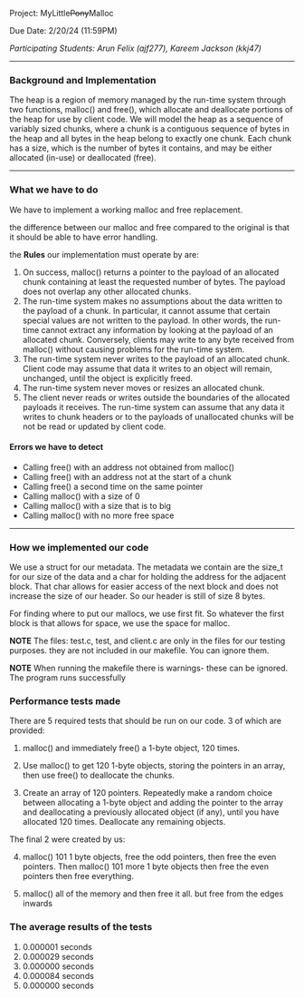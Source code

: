Project: MyLittle~~Pony~~Malloc

Due Date: 2/20/24 (11:59PM)

*Participating Students: Arun Felix (ajf277), Kareem Jackson (kkj47)*

---
### Background and Implementation
The heap is a region of memory managed by the run-time system through two functions, malloc()
and free(), which allocate and deallocate portions of the heap for use by client code.
We will model the heap as a sequence of variably sized chunks, where a chunk is a contiguous
sequence of bytes in the heap and all bytes in the heap belong to exactly one chunk. Each chunk has
a size, which is the number of bytes it contains, and may be either allocated (in-use) or deallocated
(free).

---

### What we have to do
We have to implement a working malloc and free replacement.

the difference between our malloc and free compared to the original is that it should be able to have error handling.

the **Rules** our implementation must operate by are:
1. On success, malloc() returns a pointer to the payload of an allocated chunk containing at
least the requested number of bytes. The payload does not overlap any other allocated chunks.
2. The run-time system makes no assumptions about the data written to the payload of a chunk.
In particular, it cannot assume that certain special values are not written to the payload. In
other words, the run-time cannot extract any information by looking at the payload of an
allocated chunk. Conversely, clients may write to any byte received from malloc() without
causing problems for the run-time system.
3. The run-time system never writes to the payload of an allocated chunk. Client code may
assume that data it writes to an object will remain, unchanged, until the object is explicitly
freed.
4. The run-time system never moves or resizes an allocated chunk.
5. The client never reads or writes outside the boundaries of the allocated payloads it receives.
The run-time system can assume that any data it writes to chunk headers or to the payloads
of unallocated chunks will be not be read or updated by client code.

#### Errors we have to detect
- Calling free() with an address not obtained from malloc()
- Calling free() with an address not at the start of a chunk
- Calling free() a second time on the same pointer
- Calling malloc() with a size of 0
- Calling malloc() with a size that is to big
- Calling malloc() with no more free space

---
### How we implemented our code
We use a struct for our metadata. The metadata we contain are the size_t for our size of the data and a char for holding the address for the adjacent block. That char allows for easier access of the next block and does not increase the size of our header. So our header is still of size 8 bytes.

For finding where to put our mallocs, we use first fit. So whatever the first block is that allows for space, we use the space for malloc.

**NOTE** The files: test.c, test, and client.c are only in the files for our testing purposes. they are not included in our makefile. You can ignore them.

**NOTE** When running the makefile there is warnings- these can be ignored. The program runs successfully

### Performance tests made
There are 5 required tests that should be run on our code. 3 of which are provided:

1. malloc() and immediately free() a 1-byte object, 120 times.

2. Use malloc() to get 120 1-byte objects, storing the pointers in an array, then use free() to
deallocate the chunks.

3. Create an array of 120 pointers. Repeatedly make a random choice between allocating a 1-byte
object and adding the pointer to the array and deallocating a previously allocated object (if any), until you have allocated 120 times. Deallocate any remaining objects.

The final 2 were created by us:

4. malloc() 101 1 byte objects, free the odd pointers, then free the even pointers. Then malloc() 101 more 1 byte objects then free the even pointers then free everything.

5. malloc() all of the memory and then free it all. but free from the edges inwards

### The average results of the tests

1. 0.000001 seconds
2. 0.000029 seconds
3. 0.000000 seconds
4. 0.000084 seconds
5. 0.000000 seconds



